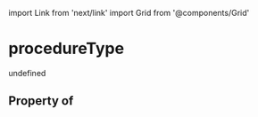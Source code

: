 import Link from 'next/link'
import Grid from '@components/Grid'

# procedureType

undefined

## Property of




